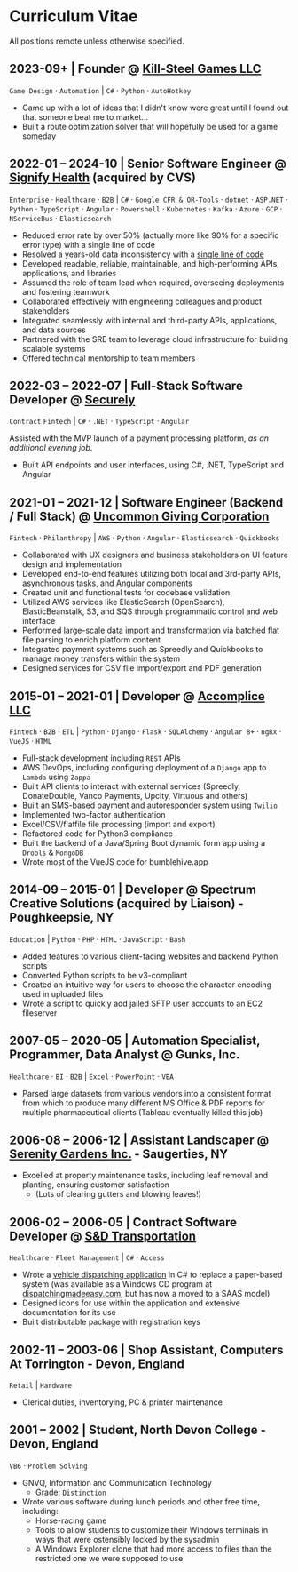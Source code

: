 # Curriculum Vitae

All positions remote unless otherwise specified.

## 2023-09+ | Founder @ [Kill-Steel Games LLC](https://killsteelgames.com/)

`Game Design` · `Automation` | `C#` · `Python` · `AutoHotkey`

- Came up with a lot of ideas that I didn't know were great until I found out that someone beat me to market...
- Built a route optimization solver that will hopefully be used for a game someday

## 2022-01 – 2024-10 | Senior Software Engineer @ [Signify Health](https://signifyhealth.com) (acquired by CVS)

`Enterprise` · `Healthcare` · `B2B` | `C#` · `Google CFR & OR-Tools` · `dotnet` · `ASP.NET` · `Python` · `TypeScript` · `Angular` · `Powershell` · `Kubernetes` · `Kafka` · `Azure` · `GCP` · `NServiceBus` · `Elasticsearch`

- Reduced error rate by over 50% (actually more like 90% for a specific error type) with a single line of code
- Resolved a years-old data inconsistency with a [single line of code](Stories/2024-09-18.md)
- Developed readable, reliable, maintainable, and high-performing APIs, applications, and libraries
- Assumed the role of team lead when required, overseeing deployments and fostering teamwork
- Collaborated effectively with engineering colleagues and product stakeholders
- Integrated seamlessly with internal and third-party APIs, applications, and data sources
- Partnered with the SRE team to leverage cloud infrastructure for building scalable systems
- Offered technical mentorship to team members

## 2022-03 – 2022-07 | Full-Stack Software Developer @ [Securely](https://securely.io)

`Contract` `Fintech` | `C#` · `.NET` · `TypeScript` · `Angular`

Assisted with the MVP launch of a payment processing platform, _as an additional evening job_.

- Built API endpoints and user interfaces, using C#, .NET, TypeScript and Angular

## 2021-01 – 2021-12 | Software Engineer (Backend / Full Stack) @ [Uncommon Giving Corporation](https://uncommongiving.com)

`Fintech` · `Philanthropy` | `AWS` · `Python` · `Angular` · `Elasticsearch` · `Quickbooks`

- Collaborated with UX designers and business stakeholders on UI feature design and implementation
- Developed end-to-end features utilizing both local and 3rd-party APIs, asynchronous tasks, and Angular components
- Created unit and functional tests for codebase validation
- Utilized AWS services like ElasticSearch (OpenSearch), ElasticBeanstalk, S3, and SQS through programmatic control and web interface
- Performed large-scale data import and transformation via batched flat file parsing to enrich platform content
- Integrated payment systems such as Spreedly and Quickbooks to manage money transfers within the system
- Designed services for CSV file import/export and PDF generation

## 2015-01 – 2021-01 | Developer @ [Accomplice LLC](https://accpl.co)

`Fintech` · `B2B` · `ETL` | `Python` · `Django` · `Flask` · `SQLAlchemy` · `Angular 8+` · `ngRx` · `VueJS` · `HTML`

- Full-stack development including `REST` APIs
- AWS DevOps, including configuring deployment of a `Django` app to `Lambda` using `Zappa`
- Built API clients to interact with external services (Spreedly, DonateDouble, Vanco Payments, Upcity, Virtuous and others)
- Built an SMS-based payment and autoresponder system using `Twilio`
- Implemented two-factor authentication
- Excel/CSV/flatfile file processing (import and export)
- Refactored code for Python3 compliance
- Built the backend of a Java/Spring Boot dynamic form app using a `Drools` & `MongoDB`
- Wrote most of the VueJS code for bumblehive.app

## 2014-09 – 2015-01 | Developer @ Spectrum Creative Solutions (acquired by Liaison) - Poughkeepsie, NY

`Education` | `Python` · `PHP` · `HTML` · `JavaScript` · `Bash`

- Added features to various client-facing websites and backend Python scripts
- Converted Python scripts to be v3-compliant
- Created an intuitive way for users to choose the character encoding used in uploaded files
- Wrote a script to quickly add jailed SFTP user accounts to an EC2 fileserver

## 2007-05 – 2020-05 | Automation Specialist, Programmer, Data Analyst @ Gunks, Inc.

`Healthcare` · `BI` · `B2B` | `Excel` · `PowerPoint` · `VBA`

- Parsed large datasets from various vendors into a consistent format from which to produce many different MS Office & PDF reports for multiple pharmaceutical clients (Tableau eventually killed this job)

## 2006-08 – 2006-12 | Assistant Landscaper @ [Serenity Gardens Inc.](https://www.serenity-gardens-design.com) - Saugerties, NY

- Excelled at property maintenance tasks, including leaf removal and planting, ensuring customer satisfaction
  - (Lots of clearing gutters and blowing leaves!)

## 2006-02 – 2006-05 | Contract Software Developer @ [S&D Transportation](https://dispatchingmadeeasy.com/faq)

`Healthcare` · `Fleet Management` | `C#` · `Access`

- Wrote a [vehicle dispatching application](Stories/DME.md) in C# to replace a paper-based system (was available as a Windows CD program at [dispatchingmadeeasy.com](https://dispatchingmadeeasy.com/faq), but has now a moved to a SAAS model)
- Designed icons for use within the application and extensive documentation for its use
- Built distributable package with registration keys

## 2002-11 – 2003-06 | Shop Assistant, Computers At Torrington - Devon, England

`Retail` | `Hardware`

- Clerical duties, inventorying, PC & printer maintenance

## 2001 – 2002 | Student, North Devon College - Devon, England

`VB6` · `Problem Solving`

- GNVQ, Information and Communication Technology
  - Grade: `Distinction`
- Wrote various software during lunch periods and other free time, including:
  - Horse-racing game
  - Tools to allow students to customize their Windows terminals in ways that were ostensibly locked by the sysadmin
  - A Windows Explorer clone that had more access to files than the restricted one we were supposed to use

